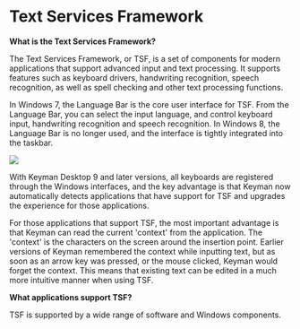 # Text Services Framework

**What is the Text Services Framework?**

The Text Services Framework, or TSF, is a set of components for modern
applications that support advanced input and text processing. It
supports features such as keyboard drivers, handwriting recognition,
speech recognition, as well as spell checking and other text processing
functions.

In Windows 7, the Language Bar is the core user interface for TSF. From
the Language Bar, you can select the input language, and control
keyboard input, handwriting recognition and speech recognition. In
Windows 8, the Language Bar is no longer used, and the interface is
tightly integrated into the taskbar.

![](desktop_images/language-bar.png)

With Keyman Desktop 9 and later versions, all keyboards are registered
through the Windows interfaces, and the key advantage is that Keyman now
automatically detects applications that have support for TSF and
upgrades the experience for those applications.

For those applications that support TSF, the most important advantage is
that Keyman can read the current 'context' from the application. The
'context' is the characters on the screen around the insertion point.
Earlier versions of Keyman remembered the context while inputting text,
but as soon as an arrow key was pressed, or the mouse clicked, Keyman
would forget the context. This means that existing text can be edited in
a much more intuitive manner when using TSF.

**What applications support TSF?**

TSF is supported by a wide range of software and Windows components.
